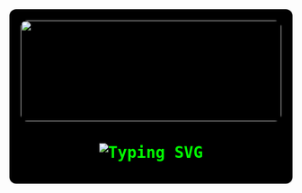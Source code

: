 <div align="center" style="background:#000; padding:20px; border-radius:12px; color:#00FF00; font-family: monospace;">

<!-- Matrix Banner -->
<img src="https://media.giphy.com/media/xTiTnqUxyWbsAXq7Ju/giphy.gif" width="100%" height="180px" style="border-radius:12px;" />

<!-- Matrix Styled Name -->
<h1>
  <img src="https://readme-typing-svg.herokuapp.com?font=VT323&size=40&duration=3000&color=00FF00&center=true&vCenter=true&width=500&lines=Hello+World_;I+am+Bhuvanesh_;Passionate+Developer_;Open+Source+Contributor_;Tech+Explorer_" alt="Typing SVG" />
</h1>
